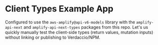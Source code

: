 # Client Types Example App

Configured to use the `aws-amplify@api-v6-models` library with the `amplify-api-next` and `amplify-api-next-types` packages from this repo.
Let's us quickly manually test the client-side types (return values, mutation inputs) without linking or publishing to Verdaccio/NPM.

